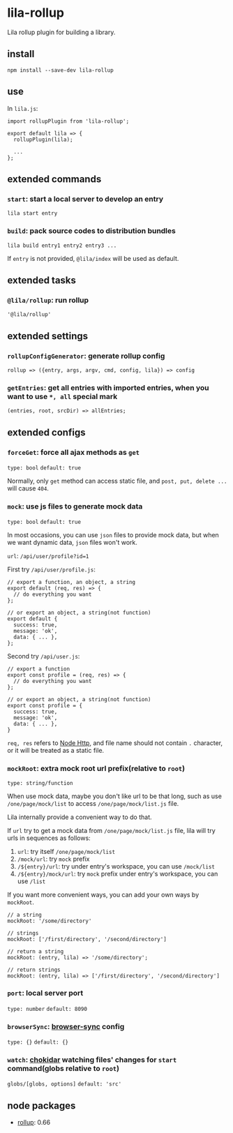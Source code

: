 # lila-rollup

Lila rollup plugin for building a library.

## install

```
npm install --save-dev lila-rollup
```

## use

In `lila.js`:

```
import rollupPlugin from 'lila-rollup';

export default lila => {
  rollupPlugin(lila);

  ...
};
```

## extended commands

### `start`: start a local server to develop an entry

```
lila start entry
```

### `build`: pack source codes to distribution bundles

```
lila build entry1 entry2 entry3 ...
```

If `entry` is not provided, `@lila/index` will be used as default.

## extended tasks

### `@lila/rollup`: run rollup

```
'@lila/rollup'
```

## extended settings

### `rollupConfigGenerator`: generate rollup config

```
rollup => ({entry, args, argv, cmd, config, lila}) => config
```

### `getEntries`: get all entries with imported entries, when you want to use `*, all` special mark

```
(entries, root, srcDir) => allEntries;
```

## extended configs

### `forceGet`: force all ajax methods as `get`

`type: bool` `default: true`

Normally, only `get` method can access static file, and `post, put, delete ...` will cause `404`.

### `mock`: use js files to generate mock data

`type: bool` `default: true`

In most occasions, you can use `json` files to provide mock data, but when we want dynamic data, `json` files won't work.

`url`: `/api/user/profile?id=1`

First try `/api/user/profile.js`:

```
// export a function, an object, a string
export default (req, res) => {
  // do everything you want
};

// or export an object, a string(not function)
export default {
  success: true,
  message: 'ok',
  data: { ... },
};
```

Second try `/api/user.js`:

```
// export a function
export const profile = (req, res) => {
  // do everything you want
};

// or export an object, a string(not function)
export const profile = {
  success: true,
  message: 'ok',
  data: { ... },
}
```

`req, res` refers to [Node Http](https://nodejs.org/dist/latest-v8.x/docs/api/http.html), and file name should not contain `.` character, or it will be treated as a static file.

### `mockRoot`: extra mock root url prefix(relative to `root`)

`type: string/function`

When use mock data, maybe you don't like url to be that long, such as use `/one/page/mock/list` to access `/one/page/mock/list.js` file.

Lila internally provide a convenient way to do that.

If `url` try to get a mock data from `/one/page/mock/list.js` file, lila will try urls in sequences as follows:

1. `url`: try itself `/one/page/mock/list`
2. `/mock/url`: try `mock` prefix
3. `/${entry}/url`: try under entry's workspace, you can use `/mock/list`
4. `/${entry}/mock/url`: try `mock` prefix under entry's workspace, you can use `/list`

If you want more convenient ways, you can add your own ways by `mockRoot`.

```
// a string
mockRoot: '/some/directory'

// strings
mockRoot: ['/first/directory', '/second/directory']

// return a string
mockRoot: (entry, lila) => '/some/directory';

// return strings
mockRoot: (entry, lila) => ['/first/directory', '/second/directory']
```

### `port`: local server port

`type: number` `default: 8090`

### `browserSync`: [browser-sync](https://github.com/BrowserSync/browser-sync) config

`type: {}` `default: {}`

### `watch`: [chokidar](https://github.com/paulmillr/chokidar) watching files' changes for `start` command(globs relative to `root`)

`globs/[globs, options]` `default: 'src'`

## node packages

- [rollup](https://github.com/rollup/rollup): 0.66
